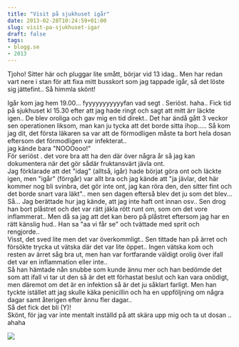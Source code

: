 ```yaml
---
title: "Visit på sjukhuset igår"
date: 2013-02-28T10:24:59+01:00
slug: visit-pa-sjukhuset-igar
draft: false
tags:
- blogg.se
- 2013
---
```

Tjoho! Sitter här och pluggar lite smått, börjar vid 13 idag.. Men har redan vart nere i stan för att fixa mitt busskort som jag tappade igår, så det löste sig jättefint.. Så himmla skönt!  
  
Igår kom jag hem 19.00... fyyyyyyyyyyyfan vad segt . Seriöst. haha.. Fick tid på sjukhuset kl 15.30 efter att jag hade ringt och sagt att mitt ärr läckte igen.. De blev oroliga och gav mig en tid direkt.. Det har ändå gått 3 veckor sen operationen liksom, man kan ju tycka att det borde sitta ihop..... Så kom jag dit, det första läkaren sa var att de förmodligen måste ta bort hela dosan eftersom det förmodligen var infekterat..  
jag kände bara "NOOOooo!"  
För seriöst . det vore bra att ha den där över några år så jag kan dokumentera när det gör sådär fruktansvärt jävla ont.  
Jag förklarade att det "idag" (alltså, igår) hade börjat göra ont och läckte igen, men "igår" (förrgår) var allt bra och jag kände att "ja jävlar, det här kommer nog bli svinbra, det gör inte ont, jag kan röra den, den sitter fint och det borde snart vara läkt".. men sen dagen efterså blev det ju som det blev...  
Så... Jag berättade hur jag kände, att jag inte haft ont innan osv.. Sen drog han bort plåstret och det var rätt jäkla rött runt om, som om det vore inflammerat.. Men då sa jag att det kan bero på plåstret eftersom jag har en rätt känslig hud.. Han sa "aa vi får se" och tvättade med sprit och rengjorde..  
Visst, det sved lite men det var överkommligt.. Sen tittade han på ärret och försökte trycka ut vätska där det var lite öppet.. Ingen vätska kom och resten av ärret såg bra ut, men han var fortfarande väldigt orolig över ifall det var en inflammation eller inte..  
Så han hämtade nån snubbe som kunde ännu mer och han bedömde det som att ifall vi tar ut den så är det ett förhastat beslut och kan vara onödigt, men däremot om det är en infektion så är det ju såklart farligt. Men han tyckte istället att jag skulle käka penicillin och ha en uppföljning om några dagar samt återigen efter ännu fler dagar..  
Så det fick det bli (Y)!  
Skönt, för jag var inte mentalt inställd på att skära upp mig och ta ut dosan .. ahaha  

![](/assets/images/blogg.se/images_512f2266e087c32e6591c8fc.jpg)